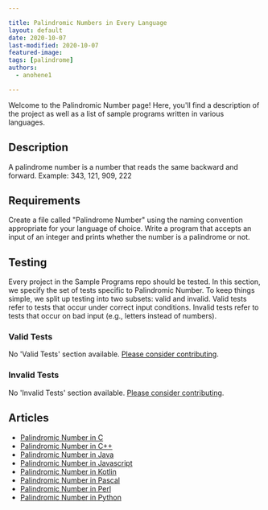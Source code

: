 ```yaml
---

title: Palindromic Numbers in Every Language
layout: default
date: 2020-10-07
last-modified: 2020-10-07
featured-image: 
tags: [palindrome]
authors:
  - anohene1

---
```


Welcome to the Palindromic Number page! Here, you'll find a description of the project as well as a list of sample programs written in various languages.

## Description

A palindrome number is a number that reads the same backward and forward.
Example: 343, 121, 909, 222


## Requirements

Create a file called "Palindrome Number" using the naming convention appropriate for your language of choice.
Write a program that accepts an input of an integer and prints whether the number is a palindrome or not.


## Testing

Every project in the Sample Programs repo should be tested. In this section, we specify the set of tests specific to Palindromic Number. To keep things simple, we split up testing into two subsets: valid and invalid. Valid tests refer to tests that occur under correct input conditions. Invalid tests refer to tests that occur on bad input (e.g., letters instead of numbers).

### Valid Tests

No 'Valid Tests' section available. [Please consider contributing](https://github.com/TheRenegadeCoder/sample-programs-website).

### Invalid Tests

No 'Invalid Tests' section available. [Please consider contributing](https://github.com/TheRenegadeCoder/sample-programs-website).

## Articles

- [Palindromic Number in C](https://sampleprograms.io/projects/palindromic-number/c)
- [Palindromic Number in C++](https://sampleprograms.io/projects/palindromic-number/c-plus-plus)
- [Palindromic Number in Java](https://sampleprograms.io/projects/palindromic-number/java)
- [Palindromic Number in Javascript](https://sampleprograms.io/projects/palindromic-number/javascript)
- [Palindromic Number in Kotlin](https://sampleprograms.io/projects/palindromic-number/kotlin)
- [Palindromic Number in Pascal](https://sampleprograms.io/projects/palindromic-number/pascal)
- [Palindromic Number in Perl](https://sampleprograms.io/projects/palindromic-number/perl)
- [Palindromic Number in Python](https://sampleprograms.io/projects/palindromic-number/python)
